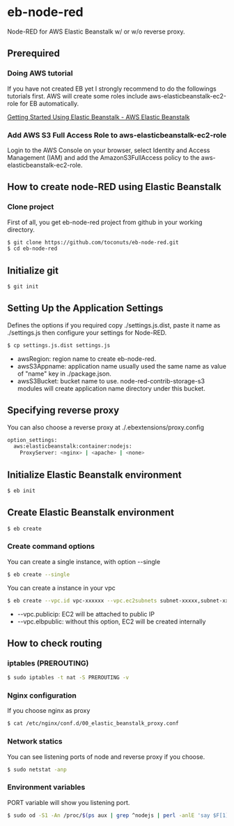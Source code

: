 # eb-node-red
Node-RED for AWS Elastic Beanstalk w/ or w/o reverse proxy.

## Prerequired
### Doing AWS tutorial
If you have not created EB yet I strongly recommend to do the followings tutorials first. AWS will create some roles include aws-elasticbeanstalk-ec2-role for EB automatically.

[Getting Started Using Elastic Beanstalk - AWS Elastic Beanstalk](https://docs.aws.amazon.com/elasticbeanstalk/latest/dg/GettingStarted.html)

### Add AWS S3 Full Access Role to aws-elasticbeanstalk-ec2-role
Login to the AWS Console on your browser, select Identity and Access Management (IAM) and add the AmazonS3FullAccess policy to the aws-elasticbeanstalk-ec2-role.

## How to create node-RED using Elastic Beanstalk
### Clone project
First of all, you get eb-node-red project from github in your working directory.
```sh
$ git clone https://github.com/toconuts/eb-node-red.git
$ cd eb-node-red
```

## Initialize git
```sh
$ git init
```

## Setting Up the Application Settings
Defines the options if you required
copy ./settings.js.dist, paste it name as ./settings.js then configure your settings for Node-RED.
```sh
$ cp settings.js.dist settings.js
```
+ awsRegion: region name to create eb-node-red.
+ awsS3Appname: application name usually used the same name as value of "name" key in ./package.json.
+ awsS3Bucket: bucket name to use. node-red-contrib-storage-s3 modules will create application name directory under this bucket.

## Specifying reverse proxy
You can also choose a reverse proxy at ./.ebextensions/proxy.config
```sh
option_settings:
  aws:elasticbeanstalk:container:nodejs:
    ProxyServer: <nginx> | <apache> | <none>
```

## Initialize Elastic Beanstalk environment
```sh
$ eb init
```

## Create Elastic Beanstalk environment
```sh
$ eb create
```

### Create command options
You can create a single instance, with option --single
```sh
$ eb create --single
```
You can create a instance in your vpc
```sh
$ eb create --vpc.id vpc-xxxxxx --vpc.ec2subnets subnet-xxxxx,subnet-xxxxx --vpc.publicip --vpc.elbpublic
```
+ --vpc.publicip: EC2 will be attached to public IP
+ --vpc.elbpublic: without this option, EC2 will be created  internally

## How to check routing
### iptables (PREROUTING)
```sh
$ sudo iptables -t nat -S PREROUTING -v
```

### Nginx configuration
If you choose nginx as proxy
```sh
$ cat /etc/nginx/conf.d/00_elastic_beanstalk_proxy.conf
```

### Network statics
You can see listening ports of node and reverse proxy if you choose.
```sh
$ sudo netstat -anp
```

### Environment variables
PORT variable will show you listening port.
```sh
$ sudo od -S1 -An /proc/$(ps aux | grep ^nodejs | perl -anlE 'say $F[1]' | tail -1)/environ
```
